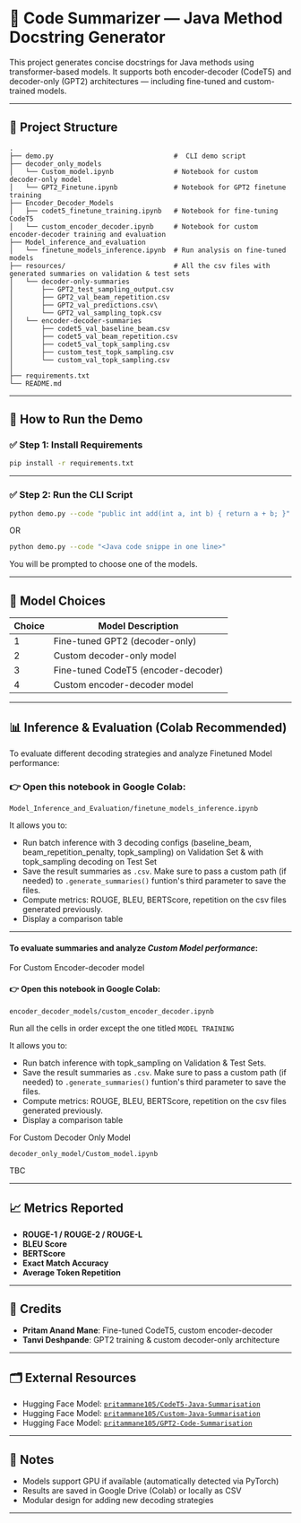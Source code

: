 
# 🧠 Code Summarizer — Java Method Docstring Generator

This project generates concise docstrings for Java methods using transformer-based models. It supports both encoder-decoder (CodeT5) and decoder-only (GPT2) architectures — including fine-tuned and custom-trained models.

---

## 📂 Project Structure

```
.
├── demo.py                              #  CLI demo script
├── decoder_only_models
│   └── Custom_model.ipynb               # Notebook for custom decoder-only model
│   └── GPT2_Finetune.ipynb              # Notebook for GPT2 finetune training
├── Encoder_Decoder_Models
│   ├── codet5_finetune_training.ipynb   # Notebook for fine-tuning CodeT5
│   └── custom_encoder_decoder.ipynb     # Notebook for custom encoder-decoder training and evaluation
├── Model_inference_and_evaluation
│   └── finetune_models_inference.ipynb  # Run analysis on fine-tuned models
├── resources/                           # All the csv files with generated summaries on validation & test sets
│   └── decoder-only-summaries
│       ├── GPT2_test_sampling_output.csv
│       ├── GPT2_val_beam_repetition.csv
│       ├── GPT2_val_predictions.csv\
│       └── GPT2_val_sampling_topk.csv
│   └── encoder-decoder-summaries
│       ├── codet5_val_baseline_beam.csv
│       ├── codet5_val_beam_repetition.csv
│       ├── codet5_val_topk_sampling.csv
│       ├── custom_test_topk_sampling.csv
│       └── custom_val_topk_sampling.csv
│
├── requirements.txt  
└── README.md
```

---

## 🚀 How to Run the Demo

### ✅ Step 1: Install Requirements


```bash
pip install -r requirements.txt
```

---

### ✅ Step 2: Run the CLI Script

```bash
python demo.py --code "public int add(int a, int b) { return a + b; }"
```
OR
```bash
python demo.py --code "<Java code snippe in one line>"
```

You will be prompted to choose one of the models.

---

## 🤖 Model Choices

| Choice | Model Description                              |
|--------|------------------------------------------------|
|   1    | Fine-tuned GPT2 (decoder-only)                 |
|   2    | Custom decoder-only model                      |
|   3    | Fine-tuned CodeT5 (encoder-decoder)          |
|   4    | Custom encoder-decoder model                   |

---

## 📊 Inference & Evaluation (Colab Recommended)

To evaluate different decoding strategies and analyze Finetuned Model performance:

### 👉 Open this notebook in Google Colab:

```
Model_Inference_and_Evaluation/finetune_models_inference.ipynb
```

It allows you to:
- Run batch inference with 3 decoding configs (baseline_beam, beam_repetition_penalty, topk_sampling) on Validation Set & with topk_sampling decoding on Test Set
- Save the result summaries as `.csv`. Make sure to pass a custom path (if needed) to `.generate_summaries()` funtion's third parameter to save the files.
- Compute metrics: ROUGE, BLEU, BERTScore, repetition on the csv files generated previously.
- Display a comparison table

---


#### To evaluate summaries and analyze *Custom* *Model* *performance*:
For Custom Encoder-decoder model
#### 👉 Open this notebook in Google Colab:

```
encoder_decoder_models/custom_encoder_decoder.ipynb
```

Run all the cells in order except the one titled `MODEL TRAINING`

It allows you to:
- Run batch inference with topk_sampling on Validation & Test Sets.
- Save the result summaries as `.csv`. Make sure to pass a custom path (if needed) to `.generate_summaries()` funtion's third parameter to save the files.
- Compute metrics: ROUGE, BLEU, BERTScore, repetition  on the csv files generated previously.
- Display a comparison table


For Custom Decoder Only Model

```
decoder_only_model/Custom_model.ipynb
```
TBC

---

## 📈 Metrics Reported

- **ROUGE-1 / ROUGE-2 / ROUGE-L**
- **BLEU Score**
- **BERTScore**
- **Exact Match Accuracy**
- **Average Token Repetition**

---

## 🤝 Credits

- **Pritam Anand Mane**: Fine-tuned CodeT5, custom encoder-decoder
- **Tanvi Deshpande**: GPT2 training & custom decoder-only architecture

---

## 🗂 External Resources

- Hugging Face Model: [`pritammane105/CodeT5-Java-Summarisation`](https://huggingface.co/pritammane105/CodeT5-Java-Summarisation)
- Hugging Face Model: [`pritammane105/Custom-Java-Summarisation`](https://huggingface.co/pritammane105/Custom-Java-Summarisation)
- Hugging Face Model: [`pritammane105/GPT2-Code-Summarisation`](https://huggingface.co/pritammane105/GPT2-Code-Summarisation)
---

## 📌 Notes

- Models support GPU if available (automatically detected via PyTorch)
- Results are saved in Google Drive (Colab) or locally as CSV
- Modular design for adding new decoding strategies

---

